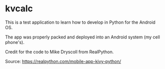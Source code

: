 # kvcalc

This is a test application to learn how to develop in Python for the Android OS.

The app was properly packed and deployed into an Android system (my cell phone's).

Credit for the code to Mike Dryscoll from RealPython.

Source: https://realpython.com/mobile-app-kivy-python/
